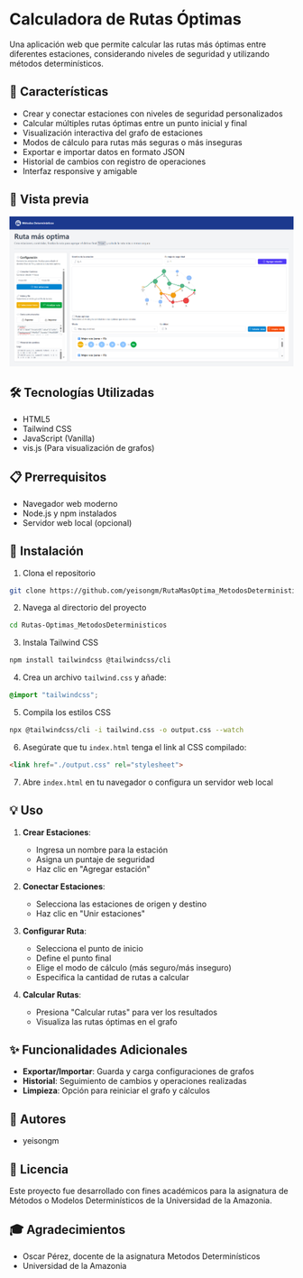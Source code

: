 # Calculadora de Rutas Óptimas

Una aplicación web que permite calcular las rutas más óptimas entre diferentes estaciones, considerando niveles de seguridad y utilizando métodos determinísticos.

## 🚀 Características

- Crear y conectar estaciones con niveles de seguridad personalizados
- Calcular múltiples rutas óptimas entre un punto inicial y final
- Visualización interactiva del grafo de estaciones
- Modos de cálculo para rutas más seguras o más inseguras
- Exportar e importar datos en formato JSON
- Historial de cambios con registro de operaciones
- Interfaz responsive y amigable
  
## 👀 Vista previa

![Interfaz principal](./images/interfaz-principal.png)

## 🛠️ Tecnologías Utilizadas

- HTML5
- Tailwind CSS
- JavaScript (Vanilla)
- vis.js (Para visualización de grafos)

## 📋 Prerrequisitos

- Navegador web moderno
- Node.js y npm instalados
- Servidor web local (opcional)

## 🔧 Instalación

1. Clona el repositorio
```bash
git clone https://github.com/yeisongm/RutaMasOptima_MetodosDeterministicos.git
```

2. Navega al directorio del proyecto
```bash
cd Rutas-Optimas_MetodosDeterministicos
```

3. Instala Tailwind CSS
```bash
npm install tailwindcss @tailwindcss/cli
```

4. Crea un archivo `tailwind.css` y añade:
```css
@import "tailwindcss";
```

5. Compila los estilos CSS
```bash
npx @tailwindcss/cli -i tailwind.css -o output.css --watch
```

6. Asegúrate que tu `index.html` tenga el link al CSS compilado:
```html
<link href="./output.css" rel="stylesheet">
```

7. Abre `index.html` en tu navegador o configura un servidor web local

## 💡 Uso

1. **Crear Estaciones**: 
   - Ingresa un nombre para la estación
   - Asigna un puntaje de seguridad
   - Haz clic en "Agregar estación"

2. **Conectar Estaciones**:
   - Selecciona las estaciones de origen y destino
   - Haz clic en "Unir estaciones"

3. **Configurar Ruta**:
   - Selecciona el punto de inicio
   - Define el punto final
   - Elige el modo de cálculo (más seguro/más inseguro)
   - Especifica la cantidad de rutas a calcular

4. **Calcular Rutas**:
   - Presiona "Calcular rutas" para ver los resultados
   - Visualiza las rutas óptimas en el grafo

## ✨ Funcionalidades Adicionales

- **Exportar/Importar**: Guarda y carga configuraciones de grafos
- **Historial**: Seguimiento de cambios y operaciones realizadas
- **Limpieza**: Opción para reiniciar el grafo y cálculos

## 👥 Autores

- yeisongm

## 📄 Licencia

Este proyecto fue desarrollado con fines académicos para la asignatura de Métodos o Modelos Determinísticos de la Universidad de la Amazonia.

## 🎓 Agradecimientos

- Oscar Pérez, docente de la asignatura Metodos Determinísticos
- Universidad de la Amazonia

